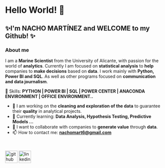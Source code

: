 # Hello World! 👋
## ✨I'm **NACHO MARTÍNEZ** and WELCOME to my Github! ✨
### About me


I am a **Marine Scientist** from the University of Alicante, with  passion for the world of **analytics**. Currently I am focused on **statistical analysis** to **help** companies to **make decisions** based on **data**. I work mainly with **Python, Power BI and SQL**. As well as other programs focused on **communication and data journalism**.
<br>

🚀 Skills: **PYTHON | POWER BI | SQL | POWER CENTER | ANACONDA ENVIRONMENT | OFFICE ENVIRONMENT..**
<br>
- 🔭 I am working on the **cleaning and exploration of the data** to guarantee their **quality** in analytical projects.
- 🌱 Currently learning: **Data Analysis, Hypothesis Testing, Predictive Models ...**
- 👯 I want to collaborate with companies to **generate value** through **data**.
- 📫 How to contact me: **nachomart6@gmail.com**
<br>

[<img src='https://cdn.jsdelivr.net/npm/simple-icons@3.0.1/icons/github.svg' alt='github' height='40'>](https://github.com/StatisticsWithJIMP)  [<img src='https://cdn.jsdelivr.net/npm/simple-icons@3.0.1/icons/linkedin.svg' alt='linkedin' height='40'>](https://www.linkedin.com/in/Nachomart6/)
